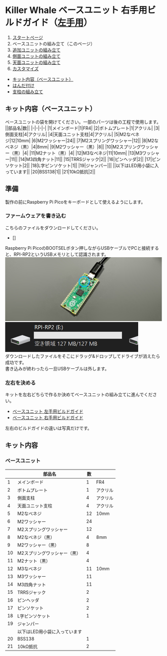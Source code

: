 # Killer Whale ベースユニット 右手用ビルドガイド（[左手用](../左手用/ベースユニット.md)）

1. [スタートページ](../README.md)
2. ベースユニットの組み立て（このページ）
4. [追加ユニットの組み立て](../左手用/追加ユニット.md)
5. [側面ユニットの組み立て](../左手用/側面ユニット.md)
6. [天面ユニットの組み立て](../左手用/天面ユニット.md)
7. [カスタマイズ](../左手用/カスタマイズ.md)

 - [キット内容（ベースユニット）](#キット内容（ベースユニット）)
 - [はんだ付け](#はんだ付け)
 - [支柱の組み立て](#支柱の組み立て)

## キット内容（ベースユニット）
ベースユニットの袋を開けてください。一部のパーツは後の工程で使用します。
||部品名|数||
|-|-|-|-|
|1|メインボード|1|FR4|
|2|ボトムプレート|1|アクリル|
|3|側面支柱|4|アクリル|
|4|天面ユニット支柱|4|アクリル|
|5|M2なべネジ|12|10mm|
|6|M2ワッシャー|24||
|7|M2スプリングワッシャー|12||
|8|M2なべネジ（黒）|4|8mm|
|9|M2ワッシャー（黒）|8||
|10|M2スプリングワッシャー（黒）|4|
|11|M2ナット（黒）|4|
|12|M3なべネジ|11|10mm|
|13|M3ワッシャー|11||
|14|M3四角ナット|11||
|15|TRRSジャック|2||
|16|ピンヘッダ|2||
|17|ピンソケット|2||
|18|L字ピンソケット|1||
|19|ジャンパー|||
||以下はLED用小袋に入っています||
|20|BSS138|1||
|21|10kΩ抵抗|2||


## 準備
製作の前にRaspberry Pi Picoをキーボードとして使えるようにします。
### ファームウェアを書き込む
こちらのファイルをダウンロードしてください。  
 - []

Raspberry Pi PicoのBOOTSELボタン押しながらUSBケーブルでPCと接続すると、RPI-RP2というUSBメモリとして認識されます。  
![](img/IMG_3493.jpeg)   
![](img/rpi.jpg)   
ダウンロードしたファイルをそこにドラッグ&ドロップしてドライブが消えたら成功です。  
書き込みが終わったら一旦USBケーブルは外します。  

### 左右を決める
キットを左右どちらで作るか決めてベースユニットの組み立てに進んでください。
- [ベースユニット 左手用ビルドガイド](左手用/ベースユニット.md)
- [ベースユニット 右手用ビルドガイド](右手用/ベースユニット.md)

左右のビルドガイドの違いは写真だけです。





## キット内容
### ベースユニット
||部品名|数||
|-|-|-|-|
|1|メインボード|1|FR4|
|2|ボトムプレート|1|アクリル|
|3|側面支柱|4|アクリル|
|4|天面ユニット支柱|4|アクリル|
|5|M2なべネジ|12|10mm|
|6|M2ワッシャー|24||
|7|M2スプリングワッシャー|12||
|8|M2なべネジ（黒）|4|8mm|
|9|M2ワッシャー（黒）|8||
|10|M2スプリングワッシャー（黒）|4|
|11|M2ナット（黒）|4|
|12|M3なべネジ|11|10mm|
|13|M3ワッシャー|11||
|14|M3四角ナット|11||
|15|TRRSジャック|2||
|16|ピンヘッダ|2||
|17|ピンソケット|2||
|18|L字ピンソケット|1||
|19|ジャンパー|||
||以下はLED用小袋に入っています||
|20|BSS138|1||
|21|10kΩ抵抗|2||
